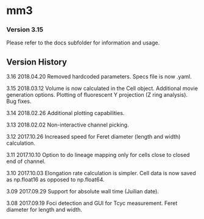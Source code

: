 # mm3
### Version 3.15

Please refer to the docs subfolder for information and usage.

## Version History
3.16 2018.04.20 Removed hardcoded parameters. Specs file is now .yaml.

3.15 2018.03.12 Volume is now calculated in the Cell object. Additional movie generation options. Plotting of fluorescent Y projection (Z ring analysis). Bug fixes.

3.14 2018.02.26 Additional plotting capabilities.

3.13 2018.02.02 Non-interactive channel picking.

3.12 2017.10.26 Increased speed for Feret diameter (length and width) calculation.

3.11 2017.10.10 Option to do lineage mapping only for cells close to closed end of channel.

3.10 2017.10.03 Elongation rate calculation is simpler. Cell data is now saved as np.float16 as opposed to np.float64.

3.09 2017.09.29 Support for absolute wall time (Juilian date).

3.08 2017.09.19 Foci detection and GUI for Tcyc measurement. Feret diameter for length and width.
